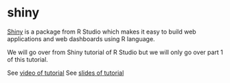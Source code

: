 # shiny

[Shiny](https://shiny.rstudio.com/) is a package from R Studio which makes it easy to build web applications and web dashboards using R language.


We will go over from Shiny tutorial of R Studio but we will only go over part 1 of this tutorial.


See [video of tutorial](https://shiny.rstudio.com/tutorial/)
See [slides of tutorial](https://github.com/rstudio-education/shiny.rstudio.com-tutorial/blob/master/how-to-start-shiny-part-1.pdf)



